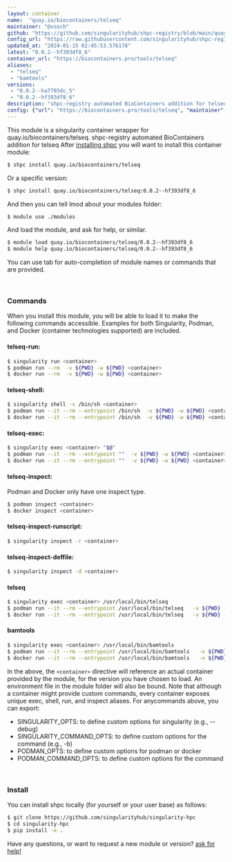 ```yaml
---
layout: container
name:  "quay.io/biocontainers/telseq"
maintainer: "@vsoch"
github: "https://github.com/singularityhub/shpc-registry/blob/main/quay.io/biocontainers/telseq/container.yaml"
config_url: "https://raw.githubusercontent.com/singularityhub/shpc-registry/main/quay.io/biocontainers/telseq/container.yaml"
updated_at: "2024-01-15 02:45:53.576178"
latest: "0.0.2--hf393df8_6"
container_url: "https://biocontainers.pro/tools/telseq"
aliases:
 - "telseq"
 - "bamtools"
versions:
 - "0.0.2--ha7703dc_5"
 - "0.0.2--hf393df8_6"
description: "shpc-registry automated BioContainers addition for telseq"
config: {"url": "https://biocontainers.pro/tools/telseq", "maintainer": "@vsoch", "description": "shpc-registry automated BioContainers addition for telseq", "latest": {"0.0.2--hf393df8_6": "sha256:3fcca0e197ceeee478b616b1adc12d0fbe8e0bba42b5562638bccf5c33865f26"}, "tags": {"0.0.2--ha7703dc_5": "sha256:9a8b8628f4e1d8d80ab890b49764269d70a32de89eead7e8cd517055133d07f0", "0.0.2--hf393df8_6": "sha256:3fcca0e197ceeee478b616b1adc12d0fbe8e0bba42b5562638bccf5c33865f26"}, "docker": "quay.io/biocontainers/telseq", "aliases": {"telseq": "/usr/local/bin/telseq", "bamtools": "/usr/local/bin/bamtools"}}
---
```


This module is a singularity container wrapper for quay.io/biocontainers/telseq.
shpc-registry automated BioContainers addition for telseq
After [installing shpc](#install) you will want to install this container module:


```bash
$ shpc install quay.io/biocontainers/telseq
```

Or a specific version:

```bash
$ shpc install quay.io/biocontainers/telseq:0.0.2--hf393df8_6
```

And then you can tell lmod about your modules folder:

```bash
$ module use ./modules
```

And load the module, and ask for help, or similar.

```bash
$ module load quay.io/biocontainers/telseq/0.0.2--hf393df8_6
$ module help quay.io/biocontainers/telseq/0.0.2--hf393df8_6
```

You can use tab for auto-completion of module names or commands that are provided.

<br>

### Commands

When you install this module, you will be able to load it to make the following commands accessible.
Examples for both Singularity, Podman, and Docker (container technologies supported) are included.

#### telseq-run:

```bash
$ singularity run <container>
$ podman run --rm  -v ${PWD} -w ${PWD} <container>
$ docker run --rm  -v ${PWD} -w ${PWD} <container>
```

#### telseq-shell:

```bash
$ singularity shell -s /bin/sh <container>
$ podman run --it --rm --entrypoint /bin/sh  -v ${PWD} -w ${PWD} <container>
$ docker run --it --rm --entrypoint /bin/sh  -v ${PWD} -w ${PWD} <container>
```

#### telseq-exec:

```bash
$ singularity exec <container> "$@"
$ podman run --it --rm --entrypoint ""  -v ${PWD} -w ${PWD} <container> "$@"
$ docker run --it --rm --entrypoint ""  -v ${PWD} -w ${PWD} <container> "$@"
```

#### telseq-inspect:

Podman and Docker only have one inspect type.

```bash
$ podman inspect <container>
$ docker inspect <container>
```

#### telseq-inspect-runscript:

```bash
$ singularity inspect -r <container>
```

#### telseq-inspect-deffile:

```bash
$ singularity inspect -d <container>
```


#### telseq

```bash
$ singularity exec <container> /usr/local/bin/telseq
$ podman run --it --rm --entrypoint /usr/local/bin/telseq   -v ${PWD} -w ${PWD} <container> -c " $@"
$ docker run --it --rm --entrypoint /usr/local/bin/telseq   -v ${PWD} -w ${PWD} <container> -c " $@"
```


#### bamtools

```bash
$ singularity exec <container> /usr/local/bin/bamtools
$ podman run --it --rm --entrypoint /usr/local/bin/bamtools   -v ${PWD} -w ${PWD} <container> -c " $@"
$ docker run --it --rm --entrypoint /usr/local/bin/bamtools   -v ${PWD} -w ${PWD} <container> -c " $@"
```



In the above, the `<container>` directive will reference an actual container provided
by the module, for the version you have chosen to load. An environment file in the
module folder will also be bound. Note that although a container
might provide custom commands, every container exposes unique exec, shell, run, and
inspect aliases. For anycommands above, you can export:

 - SINGULARITY_OPTS: to define custom options for singularity (e.g., --debug)
 - SINGULARITY_COMMAND_OPTS: to define custom options for the command (e.g., -b)
 - PODMAN_OPTS: to define custom options for podman or docker
 - PODMAN_COMMAND_OPTS: to define custom options for the command

<br>

### Install

You can install shpc locally (for yourself or your user base) as follows:

```bash
$ git clone https://github.com/singularityhub/singularity-hpc
$ cd singularity-hpc
$ pip install -e .
```

Have any questions, or want to request a new module or version? [ask for help!](https://github.com/singularityhub/singularity-hpc/issues)